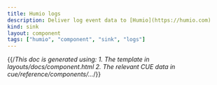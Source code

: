```yaml
---
title: Humio logs
description: Deliver log event data to [Humio](https://humio.com)
kind: sink
layout: component
tags: ["humio", "component", "sink", "logs"]
---
```


{{/*This doc is generated using:
     1. The template in layouts/docs/component.html
2. The relevant CUE data in cue/reference/components/...*/}}
